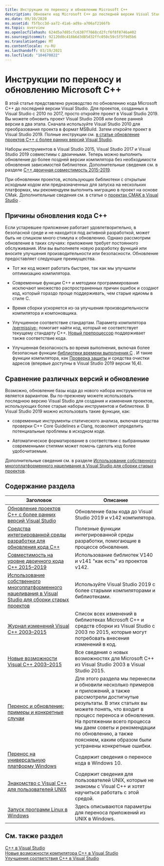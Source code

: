 ```yaml
---
title: Инструкции по переносу и обновлению Microsoft C++
description: Обновите код Microsoft C++ до последней версии Visual Studio.
ms.date: 09/10/2020
ms.assetid: f5fbcc3d-aa72-41a6-ad9a-a706af2166fb
ms.topic: overview
ms.openlocfilehash: 624d5a7d85cfc6387f7668cd2fcf6f8f8746a402
ms.sourcegitcommit: 92120d0c418b6d3d85d32ffc050c59c5f5f9d5b6
ms.translationtype: MT
ms.contentlocale: ru-RU
ms.lasthandoff: 03/19/2021
ms.locfileid: "104670822"
---
```

# <a name="microsoft-c-porting-and-upgrading-guide"></a>Инструкции по переносу и обновлению Microsoft C++

В этой статье представлено руководство по обновлению кода Microsoft C++ до последней версии Visual Studio. Для проектов, созданных в Visual Studio с 2010 по 2017, просто откройте проект в Visual Studio 2019. Вы можете обновить проект Visual Studio 2008 или более ранней версии в два этапа. Сначала используйте Visual Studio 2010 для преобразования проекта в формат MSBuild. Затем откройте проект в Visual Studio 2019. Полные инструкции см. [в статье обновление проектов C++ с более ранних версий Visual Studio](upgrading-projects-from-earlier-versions-of-visual-cpp.md).

Наборы инструментов в Visual Studio 2015, Visual Studio 2017 и Visual Studio 2019 совместимы с двоичными. Теперь можно выполнить обновление до более поздней версии компилятора без необходимости обновления зависимостей библиотеки. Дополнительные сведения см. в разделе [C++ двоичная совместимость 2015-2019](binary-compat-2015-2017.md).

При обновлении проектов, использующих библиотеки с открытым исходным кодом или предназначенных для запуска на нескольких платформах, мы рекомендуем выполнить миграцию в проект на основе CMak. Дополнительные сведения см. в статье о [проектах CMAK в Visual Studio](../build/cmake-projects-in-visual-studio.md) .

## <a name="reasons-to-upgrade-c-code"></a>Причины обновления кода C++

Если устаревшее приложение работает удовлетворительно, в безопасной среде и не находится под активной разработкой, может быть не слишком много стимула к обновлению. Однако рассмотрим обновление в таких случаях: приложение требует постоянного обслуживания. Или вы выполняете новую разработку функций или вносите улучшения производительности или безопасности. Обновление предоставляет следующие преимущества.

- Тот же код может работать быстрее, так как мы улучшили оптимизацию компилятора.

- Современные функции C++ и методики программирования исключают множество распространенных причин ошибок и создают код, который гораздо проще поддерживать, чем старые идиомы в стиле C.

- Время сборки ускоряется из-за улучшения производительности компилятора и компоновщика.

- Улучшенное соответствие стандартам. Параметр компилятора [/permissive-](../build/reference/permissive-standards-conformance.md) помогает найти код, который не соответствует текущему стандарту C++. [Новый препроцессор](../preprocessor/preprocessor-experimental-overview.md) поддерживает также соответствие кода.

- Улучшенная безопасность во время выполнения, включая более безопасные функции [библиотеки времени выполнения C](../c-runtime-library/security-features-in-the-crt.md) . И такие функции компилятора, как [Проверка защиты](../build/reference/guard-enable-guard-checks.md) и средства очистки адресов (впервые доступны в Visual Studio 2019 версии 16,4).

## <a name="multitargeting-vs-upgrading"></a>Сравнение различных версий и обновление

Возможно, обновление базы кода до нового набора инструментов не является вариантом. Вы по-прежнему можете использовать последнюю версию Visual Studio для создания и изменения проектов, использующих более старые наборы инструментов и библиотеки. В Visual Studio 2019 можно использовать такие функции, как:

- современные инструменты статического анализа, включая средства проверки C++ Core Guidelines и Clang, позволяют определить потенциальные проблемы в исходном коде.

- Автоматическое форматирование в соответствии с выбранными современными стилями может помочь сделать код более удобочитаемым.

Дополнительные сведения см. в разделе [Использование собственного многоплатформенного нацеливания в Visual Studio для сборки старых проектов](use-native-multi-targeting.md).

## <a name="in-this-section"></a>Содержание раздела

|Заголовок|Описание|
|-----------|-----------------|
|[Обновление проектов C++ с более ранних версий Visual Studio](upgrading-projects-from-earlier-versions-of-visual-cpp.md)|Обновление базы кода до Visual Studio 2019 и v142 компилятора.|
|[Средства интегрированной среды разработки для обновления кода C++](ide-tools-for-upgrading-code.md)|Полезные функции интегрированной среды разработки, помогающие в процессе обновления.|
|[Совместимость на уровне двоичного кода C++ 2015–2019](binary-compat-2015-2017.md)|Использование библиотек V140 и v141 "как есть" из проектов v142.|
|[Использование собственного многоплатформенного нацеливания в Visual Studio для сборки старых проектов](use-native-multi-targeting.md)|Используйте Visual Studio 2019 с более старыми компиляторами и библиотеками.|
|[Журнал изменений Visual C++ 2003–2015](visual-cpp-change-history-2003-2015.md)|Список всех изменений в библиотеках Microsoft C++ и средств сборки из Visual Studio с 2003 по 2015, которые могут потребовать внесения изменений в код.|
|[Новые возможности Visual C++ 2003–2015](visual-cpp-what-s-new-2003-through-2015.md)|Все сведения о новых возможностях для Microsoft C++ из Visual Studio 2003 в Visual Studio 2015.|
|[Перенос и обновление: примеры и конкретные случаи](porting-and-upgrading-examples-and-case-studies.md)|Для этого раздела мы перенесли и обновили несколько примеров и приложений, а также рассмотрели достигнутые результаты. В этих статьях вы можете понять, что входит в процесс переноса и обновления. На протяжении всего процесса мы даем советы и рекомендации по обновлению, а также поясняем, каким образом были устранены конкретные ошибки.|
|[Перенос на универсальную платформу Windows](porting-to-the-universal-windows-platform-cpp.md)|Содержит сведения о переносе кода в Windows 10.|
|[Знакомство с Visual C++ для пользователей UNIX](introduction-to-visual-cpp-for-unix-users.md)|Содержит сведения для пользователей UNIX, которые не знакомы с Visual C++ и хотят научиться работать с этой средой.|
|[Запуск программ Linux в Windows](porting-from-unix-to-win32.md)|Здесь описываются параметры для переноса приложений из UNIX в Windows.|

## <a name="see-also"></a>См. также раздел

[C++ в Visual Studio](../overview/visual-cpp-in-visual-studio.md)<br/>
[Новые возможности компилятора C++ в Visual Studio](../overview/what-s-new-for-visual-cpp-in-visual-studio.md)<br/>
[Улучшения соответствия C++ в Visual Studio](../overview/cpp-conformance-improvements.md)<br/>
